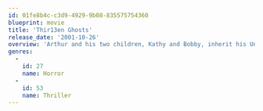 ```yaml
---
id: 01fe8b4c-c3d9-4929-9b08-835575754360
blueprint: movie
title: 'Thir13en Ghosts'
release_date: '2001-10-26'
overview: 'Arthur and his two children, Kathy and Bobby, inherit his Uncle Cyrus''s estate: a glass house that serves as a prison to 12 ghosts. When the family, accompanied by Bobby''s Nanny and an attorney, enter the house they find themselves trapped inside an evil machine "designed by the devil and powered by the dead" to open the Eye of Hell. Aided by Dennis, a ghost hunter, and his rival Kalina, a ghost rights activist out to set the ghosts free, the group must do what they can to get out of the house alive.'
genres:
  -
    id: 27
    name: Horror
  -
    id: 53
    name: Thriller
---
```

